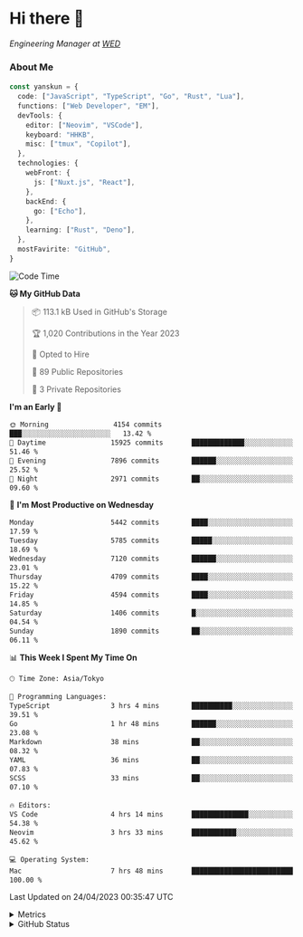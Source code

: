 # Hi there&nbsp;:wave:

<!-- ![Alt text](https://spotify-recently-played-readme.vercel.app/api?user=31kynbuubkiu3r4qh4hjuaglhfay) -->

_Engineering Manager at [WED](https://github.com/wedinc)_

### About Me

```ts
const yanskun = {
  code: ["JavaScript", "TypeScript", "Go", "Rust", "Lua"],
  functions: ["Web Developer", "EM"],
  devTools: {
    editor: ["Neovim", "VSCode"],
    keyboard: "HHKB",
    misc: ["tmux", "Copilot"],
  },
  technologies: {
    webFront: {
      js: ["Nuxt.js", "React"],
    },
    backEnd: {
      go: ["Echo"],
    },
    learning: ["Rust", "Deno"],
  },
  mostFavirite: "GitHub",
}
```

<!--START_SECTION:waka-->
![Code Time](http://img.shields.io/badge/Code%20Time-271%20hrs%208%20mins-blue)

**🐱 My GitHub Data** 

> 📦 113.1 kB Used in GitHub's Storage 
 > 
> 🏆 1,020 Contributions in the Year 2023
 > 
> 💼 Opted to Hire
 > 
> 📜 89 Public Repositories 
 > 
> 🔑 3 Private Repositories 
 > 
**I'm an Early 🐤** 

```text
🌞 Morning                4154 commits        ███░░░░░░░░░░░░░░░░░░░░░░   13.42 % 
🌆 Daytime                15925 commits       █████████████░░░░░░░░░░░░   51.46 % 
🌃 Evening                7896 commits        ██████░░░░░░░░░░░░░░░░░░░   25.52 % 
🌙 Night                  2971 commits        ██░░░░░░░░░░░░░░░░░░░░░░░   09.60 % 
```
📅 **I'm Most Productive on Wednesday** 

```text
Monday                   5442 commits        ████░░░░░░░░░░░░░░░░░░░░░   17.59 % 
Tuesday                  5785 commits        █████░░░░░░░░░░░░░░░░░░░░   18.69 % 
Wednesday                7120 commits        ██████░░░░░░░░░░░░░░░░░░░   23.01 % 
Thursday                 4709 commits        ████░░░░░░░░░░░░░░░░░░░░░   15.22 % 
Friday                   4594 commits        ████░░░░░░░░░░░░░░░░░░░░░   14.85 % 
Saturday                 1406 commits        █░░░░░░░░░░░░░░░░░░░░░░░░   04.54 % 
Sunday                   1890 commits        ██░░░░░░░░░░░░░░░░░░░░░░░   06.11 % 
```


📊 **This Week I Spent My Time On** 

```text
🕑︎ Time Zone: Asia/Tokyo

💬 Programming Languages: 
TypeScript               3 hrs 4 mins        ██████████░░░░░░░░░░░░░░░   39.51 % 
Go                       1 hr 48 mins        ██████░░░░░░░░░░░░░░░░░░░   23.08 % 
Markdown                 38 mins             ██░░░░░░░░░░░░░░░░░░░░░░░   08.32 % 
YAML                     36 mins             ██░░░░░░░░░░░░░░░░░░░░░░░   07.83 % 
SCSS                     33 mins             ██░░░░░░░░░░░░░░░░░░░░░░░   07.10 % 

🔥 Editors: 
VS Code                  4 hrs 14 mins       ██████████████░░░░░░░░░░░   54.38 % 
Neovim                   3 hrs 33 mins       ███████████░░░░░░░░░░░░░░   45.62 % 

💻 Operating System: 
Mac                      7 hrs 48 mins       █████████████████████████   100.00 % 
```


 Last Updated on 24/04/2023 00:35:47 UTC
<!--END_SECTION:waka-->

<details>
  <summary>Metrics</summary>
  <img src="https://github.com/yanskun/yanskun/blob/main/github-metrics.svg" alt="Metrics">
</details>

<details>
  <summary>GitHub Status</summary>
  <picture>
    <source media="(prefers-color-scheme: dark)" srcset="https://raw.githubusercontent.com/yanskun/yanskun/master/profile-summary-card-output/nord_dark/0-profile-details.svg">
   <img src="https://raw.githubusercontent.com/yanskun/yanskun/master/profile-summary-card-output/default/0-profile-details.svg">
  </picture>
  <br>
  <picture>
    <source media="(prefers-color-scheme: dark)" srcset="https://raw.githubusercontent.com/yanskun/yanskun/master/profile-summary-card-output/nord_dark/1-repos-per-language.svg">
   <img src="https://raw.githubusercontent.com/yanskun/yanskun/master/profile-summary-card-output/default/1-repos-per-language.svg">
  </picture>
  <picture>
    <source media="(prefers-color-scheme: dark)" srcset="https://raw.githubusercontent.com/yanskun/yanskun/master/profile-summary-card-output/nord_dark/2-most-commit-language.svg">
   <img src="https://raw.githubusercontent.com/yanskun/yanskun/master/profile-summary-card-output/default/2-most-commit-language.svg">
  </picture>
  <br>
  <picture>
    <source media="(prefers-color-scheme: dark)" srcset="https://raw.githubusercontent.com/yanskun/yanskun/master/profile-summary-card-output/nord_dark/3-stats.svg">
   <img src="https://raw.githubusercontent.com/yanskun/yanskun/master/profile-summary-card-output/default/3-stats.svg">
  </picture>
  <picture>
    <source media="(prefers-color-scheme: dark)" srcset="https://raw.githubusercontent.com/yanskun/yanskun/master/profile-summary-card-output/nord_dark/4-productive-time.svg">
   <img src="https://raw.githubusercontent.com/yanskun/yanskun/master/profile-summary-card-output/default/4-productive-time.svg">
  </picture>
</details>
